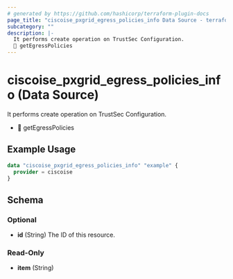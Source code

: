 ```yaml
---
# generated by https://github.com/hashicorp/terraform-plugin-docs
page_title: "ciscoise_pxgrid_egress_policies_info Data Source - terraform-provider-ciscoise"
subcategory: ""
description: |-
  It performs create operation on TrustSec Configuration.
  🚧 getEgressPolicies
---
```


# ciscoise_pxgrid_egress_policies_info (Data Source)

It performs create operation on TrustSec Configuration.

- 🚧 getEgressPolicies

## Example Usage

```terraform
data "ciscoise_pxgrid_egress_policies_info" "example" {
  provider = ciscoise
}
```

<!-- schema generated by tfplugindocs -->
## Schema

### Optional

- **id** (String) The ID of this resource.

### Read-Only

- **item** (String)


